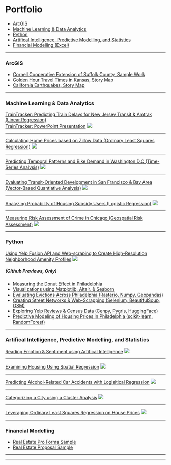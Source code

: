 # Portfolio

<ul>
<li> <a href="#scroll2">ArcGIS </a> </li>
<li> <a href="#scroll5"> Machine Learning & Data Analytics </a> </li>
<li> <a href="#scroll4"> Python </a> </li>
<li> <a href="#scroll3"> Artifical Intelligence, Predictive Modelling, and Statistics </a> </li> 
<li> <a href="#scroll1">Financial Modelling (Excel)</a>  </li>
</ul>

---
<div>
  <h3 id="scroll2"> ArcGIS </h3>
</div>

- [Cornell Cooperative Extension of Suffolk County, Sample Work](https://drive.google.com/file/d/1ZrnhLNsfEhLysd7TSsmviwZy6pITgXXY/view?usp=sharing)
- [Golden Hour Travel Times in Kansas, Story Map](https://storymaps.arcgis.com/stories/b3830b9522fd42c1b05e21b473174709)
- [California Earthquakes, Story Map](https://storymaps.arcgis.com/stories/91e5819e95374b32aafdcb12d167ac87)


---
<div>
  <h3 id="scroll5"> Machine Learning & Data Analytics  </h3>
</div>
 
[TrainTracker: Predicting Train Delays for New Jersey Transit & Amtrak (Linear Regression)](/projects/figuring-it-out-markdown.html) <br> 
[TrainTracker: PowerPoint Presentation](https://drive.google.com/file/d/1-L7rZkTZ-m6oQc1FHyWHVvdZbQmpufME/view?usp=sharing)
<img src="https://github.com/TrevorKap/Portfolio-Page/blob/master/images/TrainGraphs.jpg?raw=true"/>


------
[Calculating Home Prices based on Zillow Data (Ordinary Least Squares Regression)](/projects/MidtermAssignment.html)
<img src="images/ZillowPredictionsDashboard.png?raw=true"/>

------
[Predicting Temporal Patterns and Bike Demand in Washington D.C (Time-Series Analysis)](/projects/PredictingBikeUseDC.html)
<img src="images/PredictingBikeShareDashboard.png?raw=true"/>

------
[Evaluating Transit-Oriented Development in San Francisco & Bay Area (Vector-Based Quantiative Analysis)](/projects/TODAssignment_Kapuvari.html)
<img src="images/TODSanFranBay.png?raw=true"/>

------
[Analyzing Probability of Housing Subsidy Users (Logistic Regression)](/projects/TargetingaHousingSubsidyKapuvari.html)
<img src="images/housesubsidy.png?raw=true"/>

------
[Measuring Risk Assessment of Crime in Chicago (Geospatial Risk Assessment)](/projects/GeospatialRiskPredictionKapuvari.html)
<img src="images/RiskAssessment.png?raw=true"/>

---
<div>
  <h3 id="scroll4"> Python </h3>
</div>

[Using Yelp Fusion API and Web-scraping to Create High-Resolution Neighborhood Amenity Profiles](http://luckylaharltim.GitHub.io/MUSA_5500_Final)
<img src="images/AmenityDashboard.png?raw=true"/>

##### (Github Previews, Only)

- [Measuring the Donut Effect in Philadelphia](https://github.com/TrevorKap/Portfolio-Page/blob/master/projects/DonutEffect.ipynb)
- [Visualizations using Matplotlib, Altair, & Seaborn](https://github.com/TrevorKap/Portfolio-Page/blob/master/projects/matplotseabornaltair.ipynb)
- [Evaluating Evictions Across Philadelphia (Rasterio, Numpy, Geopandas)](https://github.com/TrevorKap/Portfolio-Page/blob/master/projects/evictions.ipynb)
- [Creating Street Networks & Web-Scrapping (Selenium, BeautifulSoup, OSM)](https://github.com/TrevorKap/Portfolio-Page/blob/master/projects/streetsandwebscrap.ipynb)
- [Exploring Yelp Reviews & Census Data (Cenpy, Pygris, HuggingFace)](https://github.com/TrevorKap/Portfolio-Page/blob/master/projects/yelpreviews.ipynb)
- [Predictive Modeling of Housing Prices in Philadelphia (scikit-learn, RandomForest)](https://github.com/TrevorKap/Portfolio-Page/blob/master/projects/predictionmodelling.ipynb)

---
<div>
  <h3 id="scroll3"> Artifical Intelligence, Predictive Modelling, and Statistics </h3>
</div>

[Reading Emotion &  Sentiment using Artifical Intelligence](/projects/emotionsentiment.html)
<img src="images/GPTDashboard.png?raw=true"/>

------

[Examining Housing Using Spatial Regression](/projects/SPATIALRegression.html)
<img src="images/SpatialRegressioDashboard.png?raw=true"/>

------

[Predicting Alcohol-Related Car Accidents with Logisitical Regression](/projects/LogisticRegression.html)
<img src="images/logisticdashboard.png?raw=true"/>

------

[Categorizing a City using a Cluster Analysis](/projects/kmeansclusters.html)
<img src="images/ClustersDashboard.png?raw=true"/>

------

[Leveraging Ordinary Least Squares Regression on House Prices](/projects/OLSRegression.html)
<img src="images/homework1statspic.png?raw=true"/>

---
<div>
  <h3 id="scroll1"> Financial Modelling </h3>
</div>

- [Real Estate Pro Forma Sample](https://drive.google.com/file/d/1SbKRN3aR0iZuVeNruVqtcZ5DZfqUGHYT/view?usp=sharing)
- [Real Estate Proposal Sample](https://drive.google.com/file/d/1GDl2h8u4B8e8uVVPUcwVJiPy9M303eXm/view?usp=sharing)


---
<meta http-equiv='cache-control' content='no-cache'> 
<meta http-equiv='expires' content='0'> 
<meta http-equiv='pragma' content='no-cache'>

---
